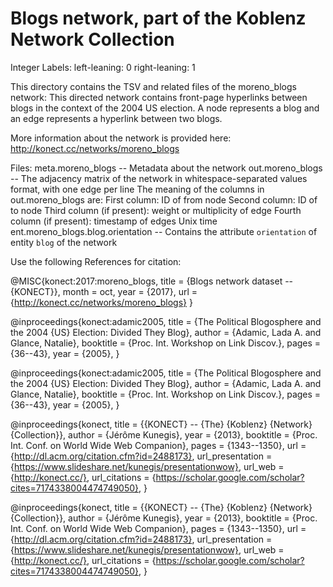 Blogs network, part of the Koblenz Network Collection
===========================================================================

Integer Labels:
left-leaning: 0
right-leaning: 1

This directory contains the TSV and related files of the moreno_blogs network: This directed network contains front-page hyperlinks between blogs in the context of the 2004 US election. A node represents a blog and an edge represents a hyperlink between two blogs.

More information about the network is provided here: 
http://konect.cc/networks/moreno_blogs

Files: 
    meta.moreno_blogs -- Metadata about the network 
    out.moreno_blogs -- The adjacency matrix of the network in whitespace-separated values format, with one edge per line
      The meaning of the columns in out.moreno_blogs are: 
        First column: ID of from node 
        Second column: ID of to node
        Third column (if present): weight or multiplicity of edge
        Fourth column (if present):  timestamp of edges Unix time
    ent.moreno_blogs.blog.orientation -- Contains the attribute `orientation` of entity `blog` of the network


Use the following References for citation:

@MISC{konect:2017:moreno_blogs,
    title = {Blogs network dataset -- {KONECT}},
    month = oct,
    year = {2017},
    url = {http://konect.cc/networks/moreno_blogs}
}

@inproceedings{konect:adamic2005,
	title = {The Political Blogosphere and the 2004 {US} Election: Divided They Blog},
	author = {Adamic, Lada A. and Glance, Natalie},
	booktitle = {Proc. Int. Workshop on Link Discov.},
	pages = {36--43},
	year = {2005},
}

@inproceedings{konect:adamic2005,
	title = {The Political Blogosphere and the 2004 {US} Election: Divided They Blog},
	author = {Adamic, Lada A. and Glance, Natalie},
	booktitle = {Proc. Int. Workshop on Link Discov.},
	pages = {36--43},
	year = {2005},
}


@inproceedings{konect,
	title = {{KONECT} -- {The} {Koblenz} {Network} {Collection}},
	author = {Jérôme Kunegis},
	year = {2013},
	booktitle = {Proc. Int. Conf. on World Wide Web Companion},
	pages = {1343--1350},
	url = {http://dl.acm.org/citation.cfm?id=2488173},
	url_presentation = {https://www.slideshare.net/kunegis/presentationwow},
	url_web = {http://konect.cc/},
	url_citations = {https://scholar.google.com/scholar?cites=7174338004474749050},
}

@inproceedings{konect,
	title = {{KONECT} -- {The} {Koblenz} {Network} {Collection}},
	author = {Jérôme Kunegis},
	year = {2013},
	booktitle = {Proc. Int. Conf. on World Wide Web Companion},
	pages = {1343--1350},
	url = {http://dl.acm.org/citation.cfm?id=2488173},
	url_presentation = {https://www.slideshare.net/kunegis/presentationwow},
	url_web = {http://konect.cc/},
	url_citations = {https://scholar.google.com/scholar?cites=7174338004474749050},
}



